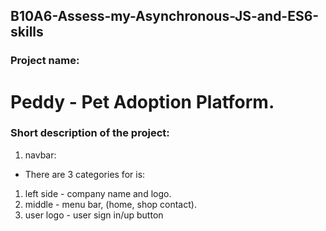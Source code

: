## B10A6-Assess-my-Asynchronous-JS-and-ES6-skills

### Project name:

# Peddy - Pet Adoption Platform.

### Short description of the project:
1. navbar:
 - There are 3 categories for is:
  1. left side - company name and logo.
  2. middle - menu bar, (home, shop contact).
  3. user logo - user sign in/up button 
